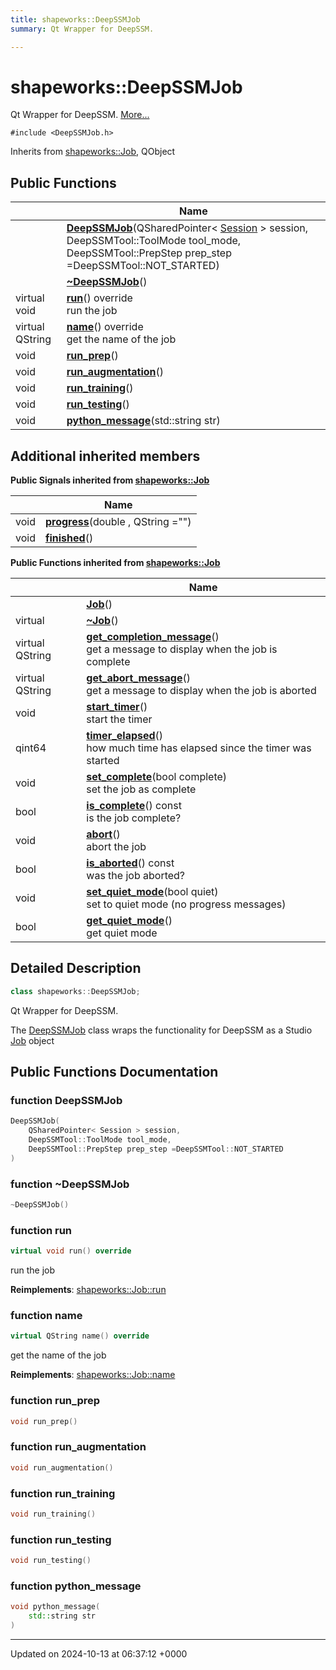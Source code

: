 ```yaml
---
title: shapeworks::DeepSSMJob
summary: Qt Wrapper for DeepSSM. 

---
```


# shapeworks::DeepSSMJob



Qt Wrapper for DeepSSM.  [More...](#detailed-description)


`#include <DeepSSMJob.h>`

Inherits from [shapeworks::Job](../Classes/classshapeworks_1_1Job.md), QObject

## Public Functions

|                | Name           |
| -------------- | -------------- |
| | **[DeepSSMJob](../Classes/classshapeworks_1_1DeepSSMJob.md#function-deepssmjob)**(QSharedPointer< [Session](../Classes/classshapeworks_1_1Session.md) > session, DeepSSMTool::ToolMode tool_mode, DeepSSMTool::PrepStep prep_step =DeepSSMTool::NOT_STARTED) |
| | **[~DeepSSMJob](../Classes/classshapeworks_1_1DeepSSMJob.md#function-~deepssmjob)**() |
| virtual void | **[run](../Classes/classshapeworks_1_1DeepSSMJob.md#function-run)**() override<br>run the job  |
| virtual QString | **[name](../Classes/classshapeworks_1_1DeepSSMJob.md#function-name)**() override<br>get the name of the job  |
| void | **[run_prep](../Classes/classshapeworks_1_1DeepSSMJob.md#function-run-prep)**() |
| void | **[run_augmentation](../Classes/classshapeworks_1_1DeepSSMJob.md#function-run-augmentation)**() |
| void | **[run_training](../Classes/classshapeworks_1_1DeepSSMJob.md#function-run-training)**() |
| void | **[run_testing](../Classes/classshapeworks_1_1DeepSSMJob.md#function-run-testing)**() |
| void | **[python_message](../Classes/classshapeworks_1_1DeepSSMJob.md#function-python-message)**(std::string str) |

## Additional inherited members

**Public Signals inherited from [shapeworks::Job](../Classes/classshapeworks_1_1Job.md)**

|                | Name           |
| -------------- | -------------- |
| void | **[progress](../Classes/classshapeworks_1_1Job.md#signal-progress)**(double , QString  ="") |
| void | **[finished](../Classes/classshapeworks_1_1Job.md#signal-finished)**() |

**Public Functions inherited from [shapeworks::Job](../Classes/classshapeworks_1_1Job.md)**

|                | Name           |
| -------------- | -------------- |
| | **[Job](../Classes/classshapeworks_1_1Job.md#function-job)**() |
| virtual | **[~Job](../Classes/classshapeworks_1_1Job.md#function-~job)**() |
| virtual QString | **[get_completion_message](../Classes/classshapeworks_1_1Job.md#function-get-completion-message)**()<br>get a message to display when the job is complete  |
| virtual QString | **[get_abort_message](../Classes/classshapeworks_1_1Job.md#function-get-abort-message)**()<br>get a message to display when the job is aborted  |
| void | **[start_timer](../Classes/classshapeworks_1_1Job.md#function-start-timer)**()<br>start the timer  |
| qint64 | **[timer_elapsed](../Classes/classshapeworks_1_1Job.md#function-timer-elapsed)**()<br>how much time has elapsed since the timer was started  |
| void | **[set_complete](../Classes/classshapeworks_1_1Job.md#function-set-complete)**(bool complete)<br>set the job as complete  |
| bool | **[is_complete](../Classes/classshapeworks_1_1Job.md#function-is-complete)**() const<br>is the job complete?  |
| void | **[abort](../Classes/classshapeworks_1_1Job.md#function-abort)**()<br>abort the job  |
| bool | **[is_aborted](../Classes/classshapeworks_1_1Job.md#function-is-aborted)**() const<br>was the job aborted?  |
| void | **[set_quiet_mode](../Classes/classshapeworks_1_1Job.md#function-set-quiet-mode)**(bool quiet)<br>set to quiet mode (no progress messages)  |
| bool | **[get_quiet_mode](../Classes/classshapeworks_1_1Job.md#function-get-quiet-mode)**()<br>get quiet mode  |


## Detailed Description

```cpp
class shapeworks::DeepSSMJob;
```

Qt Wrapper for DeepSSM. 

The [DeepSSMJob](../Classes/classshapeworks_1_1DeepSSMJob.md) class wraps the functionality for DeepSSM as a Studio [Job](../Classes/classshapeworks_1_1Job.md) object 

## Public Functions Documentation

### function DeepSSMJob

```cpp
DeepSSMJob(
    QSharedPointer< Session > session,
    DeepSSMTool::ToolMode tool_mode,
    DeepSSMTool::PrepStep prep_step =DeepSSMTool::NOT_STARTED
)
```


### function ~DeepSSMJob

```cpp
~DeepSSMJob()
```


### function run

```cpp
virtual void run() override
```

run the job 

**Reimplements**: [shapeworks::Job::run](../Classes/classshapeworks_1_1Job.md#function-run)


### function name

```cpp
virtual QString name() override
```

get the name of the job 

**Reimplements**: [shapeworks::Job::name](../Classes/classshapeworks_1_1Job.md#function-name)


### function run_prep

```cpp
void run_prep()
```


### function run_augmentation

```cpp
void run_augmentation()
```


### function run_training

```cpp
void run_training()
```


### function run_testing

```cpp
void run_testing()
```


### function python_message

```cpp
void python_message(
    std::string str
)
```


-------------------------------

Updated on 2024-10-13 at 06:37:12 +0000